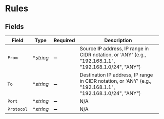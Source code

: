 # Rules


## Fields

| Field                                                                                                      | Type                                                                                                       | Required                                                                                                   | Description                                                                                                |
| ---------------------------------------------------------------------------------------------------------- | ---------------------------------------------------------------------------------------------------------- | ---------------------------------------------------------------------------------------------------------- | ---------------------------------------------------------------------------------------------------------- |
| `From`                                                                                                     | **string*                                                                                                  | :heavy_minus_sign:                                                                                         | Source IP address, IP range in CIDR notation, or 'ANY' (e.g., "192.168.1.1", "192.168.1.0/24", "ANY")      |
| `To`                                                                                                       | **string*                                                                                                  | :heavy_minus_sign:                                                                                         | Destination IP address, IP range in CIDR notation, or 'ANY' (e.g., "192.168.1.1", "192.168.1.0/24", "ANY") |
| `Port`                                                                                                     | **string*                                                                                                  | :heavy_minus_sign:                                                                                         | N/A                                                                                                        |
| `Protocol`                                                                                                 | **string*                                                                                                  | :heavy_minus_sign:                                                                                         | N/A                                                                                                        |